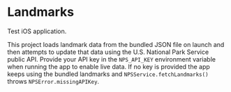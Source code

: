 # Landmarks
Test iOS application.

This project loads landmark data from the bundled JSON file on launch and then
attempts to update that data using the U.S. National Park Service public API.
Provide your API key in the `NPS_API_KEY` environment variable when running the
app to enable live data. If no key is provided the app keeps using the bundled
landmarks and `NPSService.fetchLandmarks()` throws `NPSError.missingAPIKey`.
